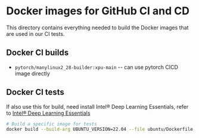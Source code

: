 # Docker images for GitHub CI and CD

This directory contains everything needed to build the Docker images
that are used in our CI tests.

## Docker CI builds

* `pytorch/manylinux2_28-builder:xpu-main` -- can use pytorch CICD image directly

## Docker CI tests

If also use this for build, need install Intel® Deep Learning Essentials,
refer to [Intel® Deep Learning Essentials](https://www.intel.com/content/www/us/en/developer/tools/oneapi/base-toolkit-download.html?packages=dl-essentials&dl-essentials-os=linux&dl-lin=offline)
```bash
# Build a specific image for tests
docker build --build-arg UBUNTU_VERSION=22.04 --file ubuntu/Dockerfile .
```
